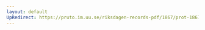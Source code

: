 ```yaml
---
layout: default
UpRedirect: https://pruto.im.uu.se/riksdagen-records-pdf/1867/prot-1867--fk--413/prot-1867--fk--413_011.pdf
---
```

